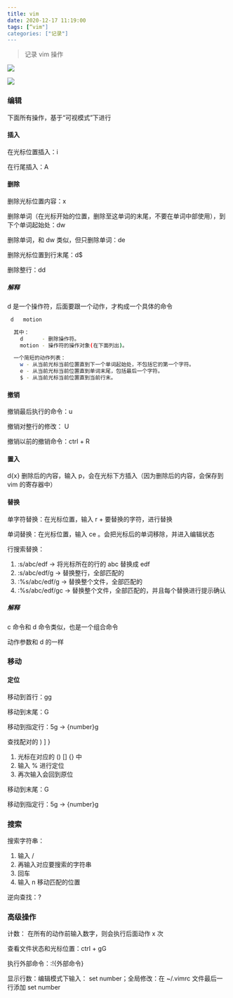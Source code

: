 ```yaml
---
title: vim
date: 2020-12-17 11:19:00
tags: [“vim"]
categories: ["记录"]
---
```


> 记录 vim 操作

![](http://md.rni-l.com/md/vi-vim-cheat-sheet-sch.gif)



 ![](http://md.rni-l.com/md/vim2.jpg)



### 编辑

下面所有操作，基于“可视模式”下进行

#### 插入

在光标位置插入：i

在行尾插入：A



#### 删除

删除光标位置内容：x

删除单词（在光标开始的位置，删除至这单词的末尾，不要在单词中部使用），到下个单词起始处：dw

删除单词，和 dw 类似，但只删除单词：de

删除光标位置到行末尾：d$

删除整行：dd



##### 解释

d 是一个操作符，后面要跟一个动作，才构成一个具体的命令

```bash
 d   motion

  其中：
    d      - 删除操作符。
    motion - 操作符的操作对象(在下面列出)。

  一个简短的动作列表：
    w - 从当前光标当前位置直到下一个单词起始处，不包括它的第一个字符。
    e - 从当前光标当前位置直到单词末尾，包括最后一个字符。
    $ - 从当前光标当前位置直到当前行末。

```



#### 撤销

撤销最后执行的命令：u

撤销对整行的修改： U

撤销以前的撤销命令：ctrl + R



#### 置入

d{x} 删除后的内容，输入 p，会在光标下方插入（因为删除后的内容，会保存到 vim 的寄存器中）



#### 替换

单字符替换：在光标位置，输入 r + 要替换的字符，进行替换

单词替换：在光标位置，输入 ce 。会把光标后的单词移除，并进入编辑状态

行搜索替换：

1. :s/abc/edf  ->  将光标所在的行的 abc 替换成 edf
2. :s/abc/edf/g  ->  替换整行，全部匹配的
3. :%s/abc/edf/g  ->  替换整个文件，全部匹配的
4. :%s/abc/edf/gc  ->  替换整个文件，全部匹配的，并且每个替换进行提示确认



##### 解释

c 命令和 d 命令类似，也是一个组合命令

动作参数和 d 的一样





### 移动

#### 定位

移动到首行：gg

移动到末尾：G

移动到指定行：5g   ->  {number}g

查找配对的 ) ] }

1. 光标在对应的 () [] {} 中
2. 输入 % 进行定位
3. 再次输入会回到原位

移动到末尾：G

移动到指定行：5g   ->  {number}g





### 搜索

搜索字符串：

1. 输入 /
2. 再输入对应要搜索的字符串
3. 回车
4. 输入 n 移动匹配的位置

逆向查找：?





### 高级操作



计数： 在所有的动作前输入数字，则会执行后面动作 x 次

查看文件状态和光标位置：ctrl + gG

执行外部命令：:!{外部命令}

显示行数：编辑模式下输入： set number；全局修改：在 ~/.vimrc 文件最后一行添加 set number



